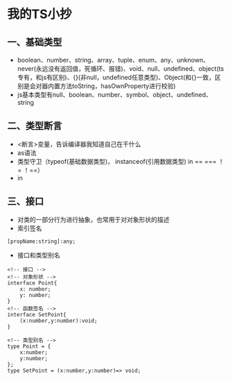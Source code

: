 # 我的TS小抄
## 一、基础类型
- boolean、number、string、array、tuple、enum、any、unknown、never(永远没有返回值，死循环、报错)、void、null、undefined、object(ts专有，和js有区别)、{}(非null，undefined任意类型)、Object(和{}一致，区别是会对器内置方法toString，hasOwnProperty进行校验)
- js基本类型有null、boolean、number、symbol、object、undefined、string
## 二、类型断言
- <断言>变量，告诉编译器我知道自己在干什么
- as语法
- 类型守卫（typeof(基础数据类型)， instanceof(引用数据类型) in == === ！= ！==）
- in
## 三、接口
- 对类的一部分行为进行抽象，也常用于对对象形状的描述
- 索引签名 
```
[propName:string]:any;
```
- 接口和类型别名
```
<!-- 接口 -->
<!-- 对象形状 -->
interface Point{
    x: number;
    y: number;
}
<!-- 函数签名 -->
interface SetPoint{
    (x:number,y:number):void;
}
```

```
<!-- 类型别名 -->
type Point = {
    x:number;
    y:number;
};
type SetPoint = (x:number,y:number)=> void;

```
